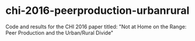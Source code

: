 # chi-2016-peerproduction-urbanrural
Code and results for the CHI 2016 paper titled: "Not at Home on the Range: Peer Production and the Urban/Rural Divide"
